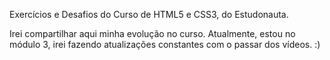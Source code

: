  Exercícios e Desafios do Curso de HTML5 e CSS3, do Estudonauta.

 Irei compartilhar aqui minha evolução no curso. Atualmente, estou no módulo 3, irei fazendo atualizações constantes com o passar dos vídeos. :)
